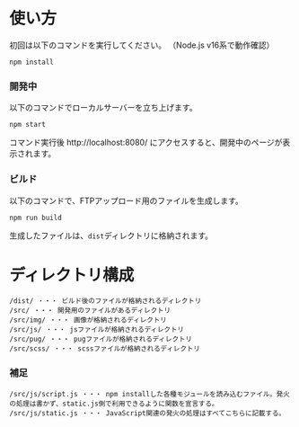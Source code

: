 # 使い方
初回は以下のコマンドを実行してください。
（Node.js v16系で動作確認）

```
npm install
```
### 開発中
以下のコマンドでローカルサーバーを立ち上げます。
```
npm start
```
コマンド実行後 http://localhost:8080/ にアクセスすると、開発中のページが表示されます。

### ビルド
以下のコマンドで、FTPアップロード用のファイルを生成します。
```
npm run build
```
生成したファイルは、`dist`ディレクトリに格納されます。

# ディレクトリ構成
```
/dist/ ・・・ ビルド後のファイルが格納されるディレクトリ
/src/ ・・・ 開発用のファイルがあるディレクトリ
/src/img/ ・・・ 画像が格納されるディレクトリ
/src/js/ ・・・ jsファイルが格納されるディレクトリ
/src/pug/ ・・・ pugファイルが格納されるディレクトリ
/src/scss/ ・・・ scssファイルが格納されるディレクトリ
```
### 補足
```
/src/js/script.js ・・・ npm installした各種モジュールを読み込むファイル。発火の処理は書かず、static.js側で利用できるように関数を宣言する。
/src/js/static.js ・・・ JavaScript関連の発火の処理はすべてこちらに記載する。
```

